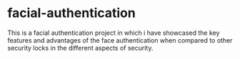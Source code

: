 # facial-authentication
This is a facial authentication project in which i have showcased the key features and advantages of the face authentication when compared to other security locks in the different aspects of security.
